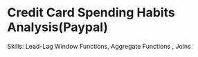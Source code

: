 # Credit Card Spending Habits Analysis(Paypal)
Skills: Lead-Lag Window Functions, Aggregate Functions , Joins

